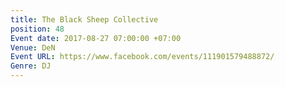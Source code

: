 ```yaml
---
title: The Black Sheep Collective
position: 48
Event date: 2017-08-27 07:00:00 +07:00
Venue: DeN
Event URL: https://www.facebook.com/events/111901579488872/
Genre: DJ
---
```


